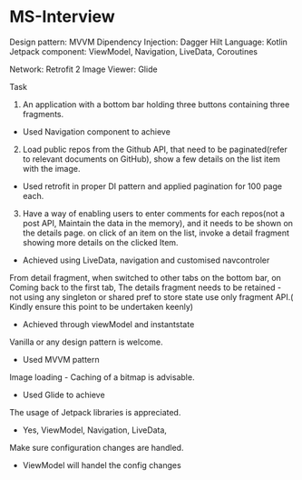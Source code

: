# MS-Interview

Design pattern: MVVM 
Dipendency Injection: Dagger Hilt
Language: Kotlin
Jetpack component: ViewModel, Navigation, LiveData, Coroutines

Network: Retrofit 2
Image Viewer: Glide

Task
1. An application with a bottom bar holding three buttons containing three fragments.

- Used Navigation component to achieve

2. Load public repos from the Github API, that need to be paginated(refer to relevant documents on GitHub), show a few details on the list item with the image.
 
 - Used retrofit in proper DI pattern and applied pagination for 100 page each.
 
3. Have a way of enabling users to enter comments for each repos(not a post API, Maintain the data in the memory),  and it needs to be shown on the details page.
on click of an item on the list, invoke a detail fragment showing more details on the clicked Item.

- Achieved using LiveData, navigation and customised navcontroler 

From detail fragment, when switched to other tabs on  the bottom bar, on Coming back to the first tab, The details fragment needs to be retained - not using any singleton or shared pref to store state use only fragment API.( Kindly ensure this point to be undertaken keenly)

- Achieved through viewModel and instantstate

Vanilla or any design pattern is welcome.

- Used MVVM pattern

Image loading - Caching of a bitmap is advisable.

- Used Glide to achieve

The usage of Jetpack libraries is appreciated.

- Yes, ViewModel, Navigation, LiveData,

Make sure configuration changes are handled.

- ViewModel will handel the config changes




